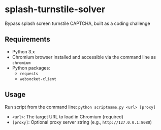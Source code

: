 # splash-turnstile-solver
Bypass splash screen turnstile CAPTCHA, built as a coding challenge

## Requirements

- Python 3.x
- Chromium browser installed and accessible via the command line as `chromium`
- Python packages:
  - `requests`
  - `websocket-client`

## Usage

Run script from the command line:
`python scriptname.py <url> [proxy]`
- `<url>`: The target URL to load in Chromium (required)
- `[proxy]`: Optional proxy server string (e.g., `http://127.0.0.1:8080`)
